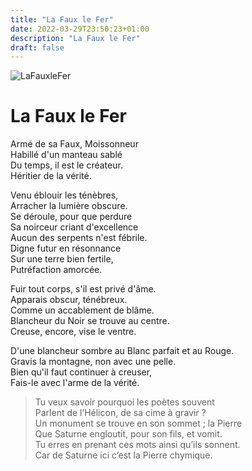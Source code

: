 ```yaml
---
title: "La Faux le Fer"
date: 2022-03-29T23:50:23+01:00
description: "La Faux le Fer"
draft: false
---
```


![LaFauxleFer](https://i.ibb.co/mqzcpZj/Maier-BNF-Gravure-Atalante-Fugitive-12-moy.jpg "La Faux le Fer")

# La Faux le Fer

Armé de sa Faux, Moissonneur  
Habillé d'un manteau sablé  
Du temps, il est le créateur.  
Héritier de la vérité.  
  
Venu éblouir les ténèbres,  
Arracher la lumière obscure.  
Se déroule, pour que perdure  
Sa noirceur criant d'excellence  
Aucun des serpents n'est fébrile.  
Digne futur en résonnance  
Sur une terre bien fertile,  
Putréfaction amorcée.  
  
Fuir tout corps, s'il est privé d'âme.  
Apparais obscur, ténébreux.  
Comme un accablement de blâme.  
Blancheur du Noir se trouve au centre.  
Creuse, encore, vise le ventre.  
  
D'une blancheur sombre au Blanc parfait et au Rouge.  
Gravis la montagne, non avec une pelle.  
Bien qu'il faut continuer à creuser,  
Fais-le avec l'arme de la vérité.  
  
>Tu veux savoir pourquoi les poètes souvent  
>Parlent de l’Hélicon, de sa cime à gravir ?  
>Un monument se trouve en son sommet ; la Pierre  
>Que Saturne engloutit, pour son fils, et vomit.  
>Tu erres en prenant ces mots ainsi qu’ils sonnent.  
>Car de Saturne ici c’est la Pierre chymique.  
